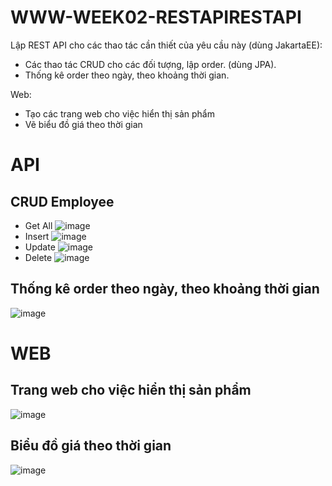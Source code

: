 
# WWW-WEEK02-RESTAPIRESTAPI

Lập REST API cho các thao tác cần thiết của yêu cầu này (dùng JakartaEE):
- Các thao tác CRUD cho các đối tượng, lập order. (dùng JPA).
- Thống kê order theo ngày, theo khoảng thời gian.

Web:
- Tạo các trang web cho việc hiển thị sản phẩm
- Vẽ biểu đồ giá theo thời gian

# API
## CRUD Employee
- Get All
![image](https://github.com/PhamBaBac/www_lap02_week_02_restapi/assets/99248518/82b2a645-641c-4497-8371-9268a0e732e6)
- Insert
![image](https://github.com/PhamBaBac/www_lap02_week_02_restapi/assets/99248518/5f59b554-9e60-4457-8c43-16a880d9b1cf)
- Update
![image](https://github.com/PhamBaBac/www_lap02_week_02_restapi/assets/99248518/beec2b6c-1a48-41c2-a2f2-fb018173c9b1)
- Delete
![image](https://github.com/PhamBaBac/www_lap02_week_02_restapi/assets/99248518/4b273c82-2a01-4afd-b716-7e10134fe18f)
## Thống kê order theo ngày, theo khoảng thời gian
![image](https://github.com/PhamBaBac/www_lap02_week_02_restapi/assets/99248518/d359ccde-8d12-449f-a301-30f2d5d193c1)

# WEB
## Trang web cho việc hiển thị sản phẩm
![image](https://github.com/PhamBaBac/www_lap02_week_02_restapi/assets/99248518/00c4a030-a2a8-4587-9372-5b7e78fec10d)
## Biểu đồ giá theo thời gian
![image](https://github.com/PhamBaBac/www_lap02_week_02_restapi/assets/99248518/9e130aa9-46d8-4041-aacf-2fac1fc9328c)






